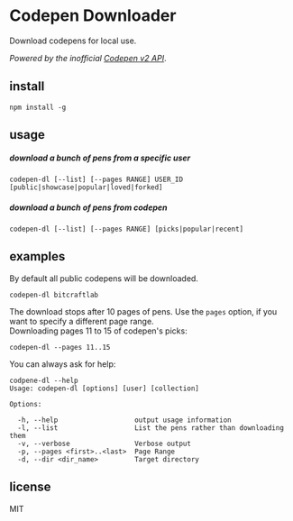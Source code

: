 # Codepen Downloader

Download codepens for local use.  

_Powered by the inofficial [Codepen v2 API](http://cpv2api.com/)_.
## install

    npm install -g

## usage

##### download a bunch of pens from a specific user

    codepen-dl [--list] [--pages RANGE] USER_ID [public|showcase|popular|loved|forked]

##### download a bunch of pens from codepen

    codepen-dl [--list] [--pages RANGE] [picks|popular|recent]


## examples

By default all public codepens will be downloaded.

    codepen-dl bitcraftlab

The download stops after 10 pages of pens. Use the `pages` option, if you want to specify a different page range.  
Downloading pages 11 to 15 of codepen's picks:

    codepen-dl --pages 11..15

You can always ask for help:

    codpene-dl --help
    Usage: codepen-dl [options] [user] [collection]

    Options:

      -h, --help                   output usage information
      -l, --list                   List the pens rather than downloading them
      -v, --verbose                Verbose output
      -p, --pages <first>..<last>  Page Range
      -d, --dir <dir_name>         Target directory




## license

MIT
